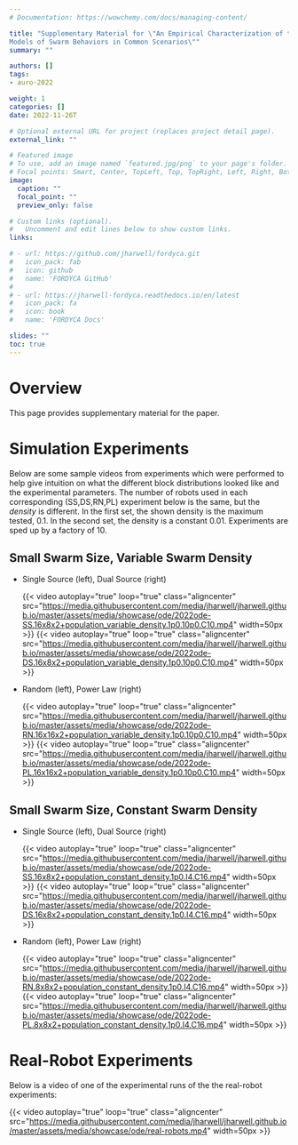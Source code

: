 ```yaml
---
# Documentation: https://wowchemy.com/docs/managing-content/

title: "Supplementary Material for \"An Empirical Characterization of the Limits of Poisson-based
Models of Swarm Behaviors in Common Scenarios\""
summary: ""

authors: []
tags:
- auro-2022

weight: 1
categories: []
date: 2022-11-26T

# Optional external URL for project (replaces project detail page).
external_link: ""

# Featured image
# To use, add an image named `featured.jpg/png` to your page's folder.
# Focal points: Smart, Center, TopLeft, Top, TopRight, Left, Right, BottomLeft, Bottom, BottomRight.
image:
  caption: ""
  focal_point: ""
  preview_only: false

# Custom links (optional).
#   Uncomment and edit lines below to show custom links.
links:

# - url: https://github.com/jharwell/fordyca.git
#   icon_pack: fab
#   icon: github
#   name: 'FORDYCA GitHub'
#
# - url: https://jharwell-fordyca.readthedocs.io/en/latest
#   icon_pack: fa
#   icon: book
#   name: 'FORDYCA Docs'

slides: ""
toc: true
---
```



# Overview

This page provides supplementary material for the paper.

# Simulation Experiments

Below are some sample videos from experiments which were performed to help give
intuition on what the different block distributions looked like and the
experimental parameters. The number of robots used in each corresponding
(SS,DS,RN,PL) experiment below is the same, but the _density_ is different. In
the first set, the shown density is the maximum tested, 0.1. In the second set,
the density is a constant 0.01. Experiments are sped up by a factory of 10.

## Small Swarm Size, Variable Swarm Density

- Single Source (left), Dual Source (right)

  {{< video autoplay="true" loop="true" class="aligncenter" src="https://media.githubusercontent.com/media/jharwell/jharwell.github.io/master/assets/media/showcase/ode/2022ode-SS.16x8x2+population_variable_density.1p0.10p0.C10.mp4" width=50px >}}
  {{< video autoplay="true" loop="true" class="aligncenter" src="https://media.githubusercontent.com/media/jharwell/jharwell.github.io/master/assets/media/showcase/ode/2022ode-DS.16x8x2+population_variable_density.1p0.10p0.C10.mp4" width=50px >}}

- Random (left), Power Law (right)

  {{< video autoplay="true" loop="true" class="aligncenter" src="https://media.githubusercontent.com/media/jharwell/jharwell.github.io/master/assets/media/showcase/ode/2022ode-RN.16x16x2+population_variable_density.1p0.10p0.C10.mp4" width=50px >}}
  {{< video autoplay="true" loop="true" class="aligncenter" src="https://media.githubusercontent.com/media/jharwell/jharwell.github.io/master/assets/media/showcase/ode/2022ode-PL.16x16x2+population_variable_density.1p0.10p0.C10.mp4" width=50px >}}

## Small Swarm Size, Constant Swarm Density

- Single Source (left), Dual Source (right)

  {{< video autoplay="true" loop="true" class="aligncenter" src="https://media.githubusercontent.com/media/jharwell/jharwell.github.io/master/assets/media/showcase/ode/2022ode-SS.16x8x2+population_constant_density.1p0.I4.C16.mp4" width=50px >}}
  {{< video autoplay="true" loop="true" class="aligncenter" src="https://media.githubusercontent.com/media/jharwell/jharwell.github.io/master/assets/media/showcase/ode/2022ode-DS.16x8x2+population_constant_density.1p0.I4.C16.mp4" width=50px >}}

- Random (left), Power Law (right)

  {{< video autoplay="true" loop="true" class="aligncenter" src="https://media.githubusercontent.com/media/jharwell/jharwell.github.io/master/assets/media/showcase/ode/2022ode-RN.8x8x2+population_constant_density.1p0.I4.C16.mp4" width=50px >}}
  {{< video autoplay="true" loop="true" class="aligncenter" src="https://media.githubusercontent.com/media/jharwell/jharwell.github.io/master/assets/media/showcase/ode/2022ode-PL.8x8x2+population_constant_density.1p0.I4.C16.mp4" width=50px >}}

# Real-Robot Experiments

Below is a video of one of the experimental runs of the the real-robot
experiments:

{{< video autoplay="true" loop="true" class="aligncenter" src="https://media.githubusercontent.com/media/jharwell/jharwell.github.io/master/assets/media/showcase/ode/real-robots.mp4" width=50px >}}
